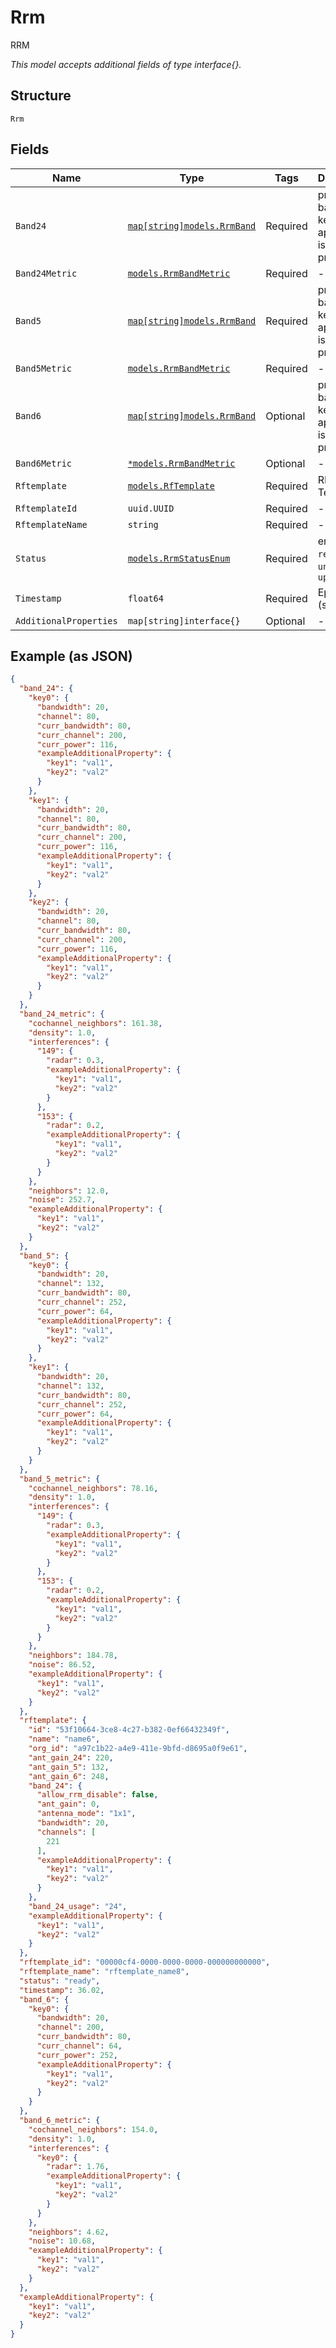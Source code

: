 
# Rrm

RRM

*This model accepts additional fields of type interface{}.*

## Structure

`Rrm`

## Fields

| Name | Type | Tags | Description |
|  --- | --- | --- | --- |
| `Band24` | [`map[string]models.RrmBand`](../../doc/models/rrm-band.md) | Required | proposal on band 2.4G, key is ap_id, value is the proposal |
| `Band24Metric` | [`models.RrmBandMetric`](../../doc/models/rrm-band-metric.md) | Required | - |
| `Band5` | [`map[string]models.RrmBand`](../../doc/models/rrm-band.md) | Required | proposal on band 5G, key is ap_id, value is the proposal |
| `Band5Metric` | [`models.RrmBandMetric`](../../doc/models/rrm-band-metric.md) | Required | - |
| `Band6` | [`map[string]models.RrmBand`](../../doc/models/rrm-band.md) | Optional | proposal on band 6G, key is ap_id, value is the proposal |
| `Band6Metric` | [`*models.RrmBandMetric`](../../doc/models/rrm-band-metric.md) | Optional | - |
| `Rftemplate` | [`models.RfTemplate`](../../doc/models/rf-template.md) | Required | RF Template |
| `RftemplateId` | `uuid.UUID` | Required | - |
| `RftemplateName` | `string` | Required | - |
| `Status` | [`models.RrmStatusEnum`](../../doc/models/rrm-status-enum.md) | Required | enum: `ready`, `unknown`, `updating` |
| `Timestamp` | `float64` | Required | Epoch (seconds) |
| `AdditionalProperties` | `map[string]interface{}` | Optional | - |

## Example (as JSON)

```json
{
  "band_24": {
    "key0": {
      "bandwidth": 20,
      "channel": 80,
      "curr_bandwidth": 80,
      "curr_channel": 200,
      "curr_power": 116,
      "exampleAdditionalProperty": {
        "key1": "val1",
        "key2": "val2"
      }
    },
    "key1": {
      "bandwidth": 20,
      "channel": 80,
      "curr_bandwidth": 80,
      "curr_channel": 200,
      "curr_power": 116,
      "exampleAdditionalProperty": {
        "key1": "val1",
        "key2": "val2"
      }
    },
    "key2": {
      "bandwidth": 20,
      "channel": 80,
      "curr_bandwidth": 80,
      "curr_channel": 200,
      "curr_power": 116,
      "exampleAdditionalProperty": {
        "key1": "val1",
        "key2": "val2"
      }
    }
  },
  "band_24_metric": {
    "cochannel_neighbors": 161.38,
    "density": 1.0,
    "interferences": {
      "149": {
        "radar": 0.3,
        "exampleAdditionalProperty": {
          "key1": "val1",
          "key2": "val2"
        }
      },
      "153": {
        "radar": 0.2,
        "exampleAdditionalProperty": {
          "key1": "val1",
          "key2": "val2"
        }
      }
    },
    "neighbors": 12.0,
    "noise": 252.7,
    "exampleAdditionalProperty": {
      "key1": "val1",
      "key2": "val2"
    }
  },
  "band_5": {
    "key0": {
      "bandwidth": 20,
      "channel": 132,
      "curr_bandwidth": 80,
      "curr_channel": 252,
      "curr_power": 64,
      "exampleAdditionalProperty": {
        "key1": "val1",
        "key2": "val2"
      }
    },
    "key1": {
      "bandwidth": 20,
      "channel": 132,
      "curr_bandwidth": 80,
      "curr_channel": 252,
      "curr_power": 64,
      "exampleAdditionalProperty": {
        "key1": "val1",
        "key2": "val2"
      }
    }
  },
  "band_5_metric": {
    "cochannel_neighbors": 78.16,
    "density": 1.0,
    "interferences": {
      "149": {
        "radar": 0.3,
        "exampleAdditionalProperty": {
          "key1": "val1",
          "key2": "val2"
        }
      },
      "153": {
        "radar": 0.2,
        "exampleAdditionalProperty": {
          "key1": "val1",
          "key2": "val2"
        }
      }
    },
    "neighbors": 184.78,
    "noise": 86.52,
    "exampleAdditionalProperty": {
      "key1": "val1",
      "key2": "val2"
    }
  },
  "rftemplate": {
    "id": "53f10664-3ce8-4c27-b382-0ef66432349f",
    "name": "name6",
    "org_id": "a97c1b22-a4e9-411e-9bfd-d8695a0f9e61",
    "ant_gain_24": 220,
    "ant_gain_5": 132,
    "ant_gain_6": 248,
    "band_24": {
      "allow_rrm_disable": false,
      "ant_gain": 0,
      "antenna_mode": "1x1",
      "bandwidth": 20,
      "channels": [
        221
      ],
      "exampleAdditionalProperty": {
        "key1": "val1",
        "key2": "val2"
      }
    },
    "band_24_usage": "24",
    "exampleAdditionalProperty": {
      "key1": "val1",
      "key2": "val2"
    }
  },
  "rftemplate_id": "00000cf4-0000-0000-0000-000000000000",
  "rftemplate_name": "rftemplate_name8",
  "status": "ready",
  "timestamp": 36.02,
  "band_6": {
    "key0": {
      "bandwidth": 20,
      "channel": 200,
      "curr_bandwidth": 80,
      "curr_channel": 64,
      "curr_power": 252,
      "exampleAdditionalProperty": {
        "key1": "val1",
        "key2": "val2"
      }
    }
  },
  "band_6_metric": {
    "cochannel_neighbors": 154.0,
    "density": 1.0,
    "interferences": {
      "key0": {
        "radar": 1.76,
        "exampleAdditionalProperty": {
          "key1": "val1",
          "key2": "val2"
        }
      }
    },
    "neighbors": 4.62,
    "noise": 10.68,
    "exampleAdditionalProperty": {
      "key1": "val1",
      "key2": "val2"
    }
  },
  "exampleAdditionalProperty": {
    "key1": "val1",
    "key2": "val2"
  }
}
```

